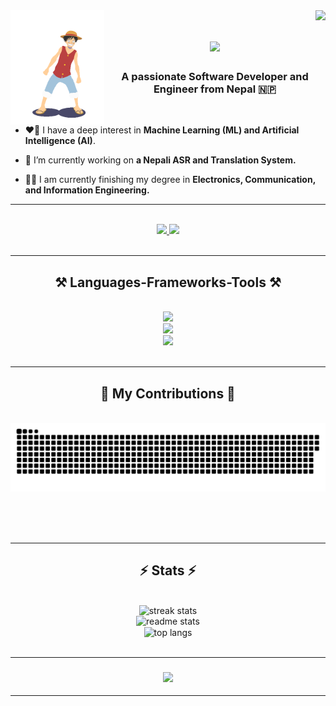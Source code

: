 <img align="right" src="https://visitor-badge.laobi.icu/badge?page_id=Tangsang2003.Tangsang2003" />
<img align="left" alt="GIF" src="./images/luffy.gif" width="150"/>
<h1 align="center">
    <img src="https://readme-typing-svg.herokuapp.com/?font=Righteous&size=35&center=true&vCenter=true&width=500&height=70&duration=4000&lines=Hi+There!+👋;+I'm+Tangsang!;" />
</h1>

<h3 align="center">A passionate Software Developer and Engineer from Nepal 🇳🇵 </h3>
<br/>
 

<div align="left">
 
 - ❤️‍🔥 I have a deep interest in **Machine Learning (ML) and Artificial Intelligence (AI)**.

 - 🔭 I’m currently working on **a Nepali ASR and Translation System.**

 - 🧑‍🎓️ I am currently finishing my degree in **Electronics, Communication, and Information Engineering.** 

 <!-- - 📘 Alongside my studies, I have developed a keen interest in **Web development and Software development** as well. -->
 
 <!-- - 🌱 I’m currently learning about **Deep Learning Algorithms and models.** -->

<!-- <br>
  <details>

<summary><strong>Click Me 👋</strong> for a fun fact about me.</summary>

I'm always excited to dive into new technologies🌟 and use them to solve practical problems. My aim is to apply my skills in ML, AI, and software development to create innovative solutions that truly make a difference. But you know what? My **endgame** is **simple:** I want to retire on a farm 🚜. Yup, you heard me right. Picture me trading lines of code for **sunny fields 🌾 and peaceful mornings** with the animals 🐮. That's the **dream** — from **bytes to barns!**

</details> -->

<hr/>
<br>

<!-- - 💬 Ask me about **C, C++, Python, Flask... or anything [here.](https://github.com/Tangsang2003/Tangsang2003/issues)** -->
 </div>

 <div align="center"> 
  <a href="mailto:077bei047.tangsang@pcampus.edu.np">
    <img src="https://img.shields.io/badge/Gmail-333333?style=for-the-badge&logo=gmail&logoColor=red" />
  </a>
  <a href="https://www.linkedin.com/in/tangsang-chongbang-8713742a2" target="_blank">
    <img src="https://img.shields.io/badge/LinkedIn-0077B5?style=for-the-badge&logo=linkedin&logoColor=white" target="_blank" />
  </a>
  <!-- <a href="" target="_blank">
     <img src="https://img.shields.io/badge/Portfolio-FF5722?style=for-the-badge&logo=todoist&logoColor=white" target="_blank" /> <!-- sqlite, safari, google-chrome are other good icon options -->
  </a> 
</div>
<br>
<hr/>

<h2 align="center">⚒️ Languages-Frameworks-Tools ⚒️</h2>
<br>
<div align="center">
    <img src="https://skillicons.dev/icons?i=python,tensorflow,pytorch,c,cpp,flask,mysql"/><br>
    <img src="https://skillicons.dev/icons?i=html,css,javascript,tailwind,bootstrap,sqlite"/><br>
    <img src="https://skillicons.dev/icons?i=matlab,figma,github,vscode,photoshop"/><br>
    <!-- Use &perline=5 immediately no spaces to manage number of icons per line -->
    <!-- <img src="https://skillicons.dev/icons?i=bootstrap,html,css,vscode,github,figma,tailwind,git" />
    <img src="https://skillicons.dev/icons?i=pytorch,tensorflow,python,javascript,mongodb,c,cpp,matlab,mysql,flask&perline=5" /><br> -->
</div>

<br/>
<hr/>

<div align="center">
  <h2>🐍 My Contributions 🐍</h2>
  <br>
  <img alt="snake eating my contributions" src="https://raw.githubusercontent.com/Tangsang2003/Tangsang2003/output/github-contribution-grid-snake.svg" />
  
  <br/><br/><br/>
</div>

<hr/>

<h2 align="center">⚡ Stats ⚡</h2>
<br>
<div align=center>
  <img width=390 src="https://github-readme-streak-stats-salesp07.vercel.app/?user=Tangsang2003&count_private=true&theme=react&border_radius=10" alt="streak stats"/> <br>
  <img width=390 src="https://github-readme-stats.vercel.app/api?username=Tangsang2003&show_icons=true&theme=react&rank_icon=github&border_radius=10" alt="readme stats" /> 
  <br/>
  <img width=325 align="center" src="https://github-readme-stats.vercel.app/api/top-langs/?username=Tangsang2003&hide=jupyter%20notebook&langs_count=8&layout=compact&theme=react&border_radius=10&size_weight=0.5&count_weight=0.5&exclude_repo=github-readme-stats" alt="top langs" />
</div>

<br/>
<hr/>
<h3 align="center">
    <img src="https://readme-typing-svg.herokuapp.com/?font=Righteous&size=35&center=true&vCenter=true&width=500&height=70&duration=4000&lines=Thanks+For+Visiting!✌️;" />
</h1>
<hr>


<!-- <div align="center">
<a href='https://ko-fi.com/V7V4RAK9C' target='_blank'><img height='64' style='border:0px;height:64px;' src='https://storage.ko-fi.com/cdn/kofi1.png?v=3' border='0' alt='Buy Me a Coffee at ko-fi.com' /></a>
</div> -->

<br/>

